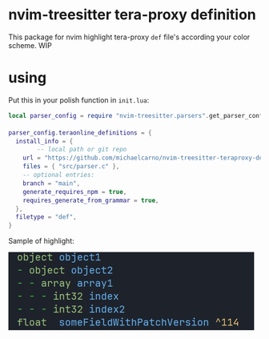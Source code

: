 # nvim-treesitter tera-proxy definition 
This package for nvim highlight tera-proxy `def` file's according your color scheme.
WIP

# using
Put this in your polish function in `init.lua`: 
```lua
local parser_config = require "nvim-treesitter.parsers".get_parser_configs()

parser_config.teraonline_definitions = {
  install_info = {
		-- local path or git repo
    url = "https://github.com/michaelcarno/nvim-treesitter-teraproxy-definition", 
    files = { "src/parser.c" },                            
    -- optional entries:
    branch = "main",                                    
    generate_requires_npm = true,                      
    requires_generate_from_grammar = true,            
  },
  filetype = "def",                            
}
```
Sample of highlight:

![Sample](./tera-proxy-difinition-sample.jpg)

